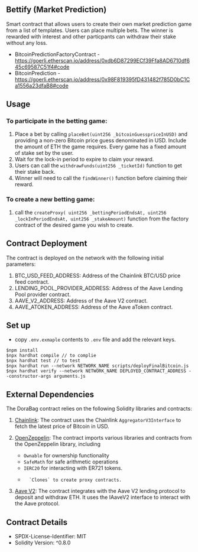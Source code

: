 ## Bettify (Market Prediction)

Smart contract that allows users to create their own market prediction game from a list of templates. Users can place multiple bets. The winner is rewarded with interest and other particpants can withdraw their stake without any loss.

-   BitcoinPredictionFactoryContract - https://goerli.etherscan.io/address/0xdb6D87299ECf39Ffa8AD6710df645c69587C51f4#code
-   BitcoinPrediction - https://goerli.etherscan.io/address/0x98F819395fD431482f785D0bC1Ca1556a23dfaB8#code

## Usage

### To participate in the betting game:

1. Place a bet by calling `placeBet(uint256 _bitcoinGuesspriceInUSD)` and providing a non-zero Bitcoin price guess denominated in USD. Include the amount of ETH the game requires. Every game has a fixed amount of stake set by the user.
2. Wait for the lock-in period to expire to claim your reward.
3. Users can call the `withdrawFunds(uint256 _ticketId)` function to get their stake back.
4. Winner will need to call the `findWinner()` function before claiming their reward.

### To create a new betting game:

1. call the `createProxy( uint256 _bettingPeriodEndsAt,
    uint256 _lockInPeriodEndsAt,
    uint256 _stakeAmount)` function from the factory contract of the desired game you wish to create.

## Contract Deployment

The contract is deployed on the network with the following initial parameters:

1. BTC_USD_FEED_ADDRESS: Address of the Chainlink BTC/USD price feed contract.
2. LENDING_POOL_PROVIDER_ADDRESS: Address of the Aave Lending Pool provider contract.
3. AAVE_V2_ADDRESS: Address of the Aave V2 contract.
4. AAVE_ATOKEN_ADDRESS: Address of the Aave aToken contract.

## Set up

-   copy `.env.exmaple` contents to `.env` file and add the relevant keys.

```
$npm install
$npx hardhat compile // to complie
$npx hardhat test // to test
$npx hardhat run --network NETWORK_NAME scripts/deployFinalBitcoin.js
$npx hardhat verify --network NETWORK_NAME DEPLOYED_CONTRACT_ADDRESS --constructor-args arguments.js
```

## External Dependencies

The DoraBag contract relies on the following Solidity libraries and contracts:

1.  [Chainlink](https://docs.chain.link/data-feeds/price-feeds): The contract uses the Chainlink `AggregatorV3Interface` to fetch the latest price of Bitcoin in USD.

2.  [OpenZeppelin](https://docs.openzeppelin.com/): The contract imports various libraries and contracts from the OpenZeppelin library, including

    -   `Ownable` for ownership functionality
    -   `SafeMath` for safe arithmetic operations
    -   `IERC20` for interacting with ER721 tokens.
    -       `Clones` to create proxy contracts.

3.  [Aave V2](https://docs.aave.com/developers/v/2.0/the-core-protocol/weth-gateway): The contract integrates with the Aave V2 lending protocol to deposit and withdraw ETH. It uses the IAaveV2 interface to interact with the Aave protocol.

## Contract Details

-   SPDX-License-Identifier: MIT
-   Solidity Version: ^0.8.0
